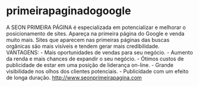 # primeirapaginadogoogle
A SEON PRIMEIRA PÁGINA é especializada em potencializar e melhorar o posicionamento de sites. Apareça na primeira página do Google e venda muito mais. Sites que aparecem nas primeiras páginas das buscas orgânicas são mais visíveis e tendem gerar mais credibilidade.  VANTAGENS: - Mais oportunidades de vendas para seu negócio. - Aumento da renda e mais chances de expandir o seu negócio. - Ótimos custos de publicidade de estar em uma posição de liderança on-line. - Grande visibilidade nos olhos dos clientes potenciais. - Publicidade com um efeito de longa duração. http://www.seonprimeirapagina.com
